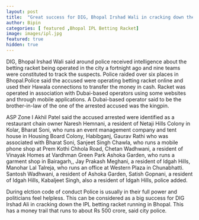 ```yaml
---
layout: post
title:  "Great success for DIG, Bhopal Irshad Wali in cracking down the betting racket "
author: Bipin
categories: [ featured ,Bhopal IPL Betting Racket]
image: images/ipl.jpg
featured: true
hidden: true
---
```

DIG, Bhopal Irshad Wali said around police received intelligence about the betting racket being operated in the city a fortnight ago and nine teams were constituted to track the suspects. Police raided over six places in Bhopal.Police said the accused were operating betting racket online and used their Hawala connections to transfer the money in cash. Racket was operated in association with Dubai-based operators using some websites and through mobile applications. A Dubai-based operator said to be the brother-in-law of the one of the arrested accused was the kingpin.

ASP Zone I Akhil Patel said the accused arrested were identified as a restaurant chain owner Naresh Hemnani, a resident of Netaji Hills Colony in Kolar, Bharat Soni, who runs an event management company and tent house in Housing Board Colony, Habibganj, Gaurav Rathi who was associated with Bharat Soni, Sanjeet Singh Chawla, who runs a mobile phone shop at Prem Kothi Chhola Road, Chetan Wadhwani, a resident of Vinayak Homes at Vardhman Green Park Ashoka Garden, who runs a garment shop in Bairagarh,, Jay Prakash Meghani, a resident of Idgah Hills, Manohar Lal Talreja, who runs an office at Western Plaza in Chunabhatti. Santosh Wadhwani, a resident of Ashoka Garden, Satish Gopnani, a resident of Idgah Hills, Kabaljeet Singh, also a resident of Idgah Hills, police added. 

During elction code of conduct Police is usually in their full power and politicians feel helpless. This can be considered as a big success for DIG Irshad Ali in cracking down the  IPL betting racket running  in Bhopal. This has a money trail that runs to about Rs 500 crore, said city police. 

